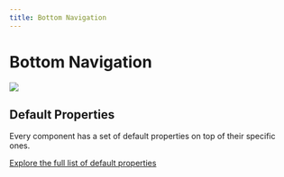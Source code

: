 ```yaml
---
title: Bottom Navigation
---
```

# Bottom Navigation

![](/docs/bottom-navigation.png)

## Default Properties

Every component has a set of default properties on top of their specific ones.

[Explore the full list of default properties](/docs/components)
